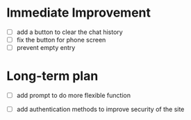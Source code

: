 # Immediate Improvement
- [ ] add a button to clear the chat history
- [ ] fix the button for phone screen
- [ ] prevent empty entry

# Long-term plan
- [ ] add prompt to do more flexible function
- [ ] add authentication methods to improve security of the site

